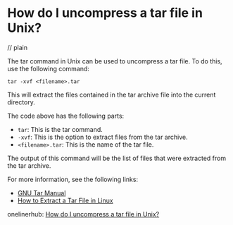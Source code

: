 # How do I uncompress a tar file in Unix?
// plain

The tar command in Unix can be used to uncompress a tar file. To do this, use the following command:
```
tar -xvf <filename>.tar
```
This will extract the files contained in the tar archive file into the current directory.

The code above has the following parts:
- `tar`: This is the tar command.
- `-xvf`: This is the option to extract files from the tar archive.
- `<filename>.tar`: This is the name of the tar file.

The output of this command will be the list of files that were extracted from the tar archive.

For more information, see the following links:
- [GNU Tar Manual](https://www.gnu.org/software/tar/manual/html_node/tar_6.html)
- [How to Extract a Tar File in Linux](https://www.cyberciti.biz/faq/how-to-extract-a-tar-file-in-linux/)

onelinerhub: [How do I uncompress a tar file in Unix?](https://onelinerhub.com/cli-tar/how-do-i-uncompress-a-tar-file-in-unix)